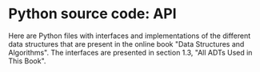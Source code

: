 # Python source code: API #

Here are Python files with interfaces and implementations of the different data structures that are present in the online book "Data Structures and Algorithms". The interfaces are presented in section 1.3, "All ADTs Used in This Book".
